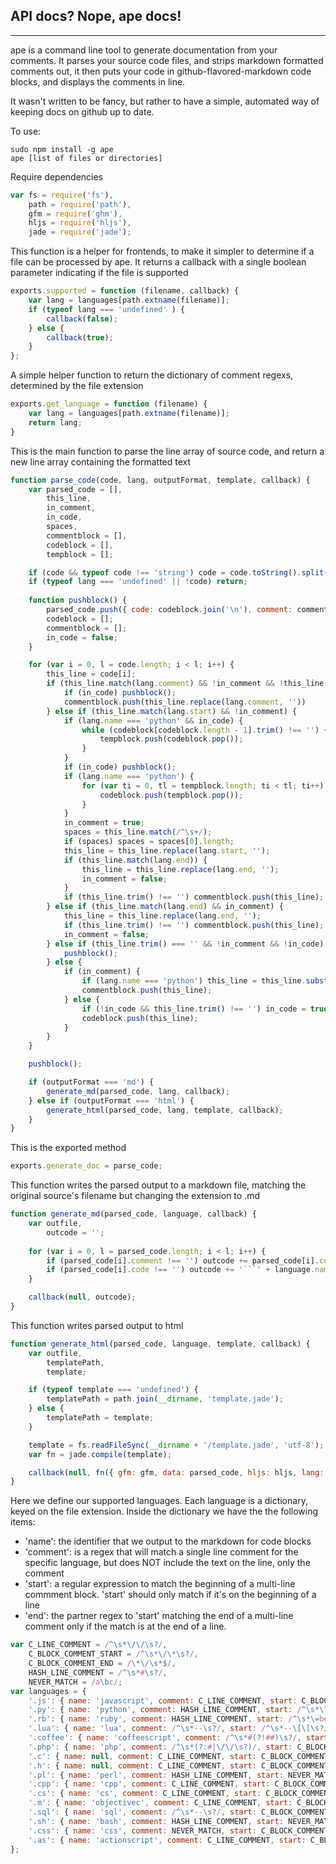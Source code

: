## API docs? Nope, ape docs!

---
ape is a command line tool to generate documentation from your comments.
It parses your source code files, and strips markdown formatted comments out,
it then puts your code in github-flavored-markdown code blocks, and displays the comments in line.

It wasn't written to be fancy, but rather to have a simple, automated way of keeping docs on github up to date.

To use:

    sudo npm install -g ape
    ape [list of files or directories]

Require dependencies

```javascript
var fs = require('fs'),
    path = require('path'),
    gfm = require('ghm'),
    hljs = require('hljs'),
    jade = require('jade');

```

This function is a helper for frontends, to make it simpler to determine if a file can be processed by ape.
It returns a callback with a single boolean parameter indicating if the file is supported

```javascript
exports.supported = function (filename, callback) {
    var lang = languages[path.extname(filename)];
    if (typeof lang === 'undefined' ) {
        callback(false);
    } else {
        callback(true);
    }
};

```

A simple helper function to return the dictionary of comment regexs, determined by the file extension

```javascript
exports.get_language = function (filename) {
    var lang = languages[path.extname(filename)];
    return lang;
}

```

This is the main function to parse the line array of source code, and return a new line array
containing the formatted text

```javascript
function parse_code(code, lang, outputFormat, template, callback) {
    var parsed_code = [],
        this_line,
        in_comment,
        in_code,
        spaces,
        commentblock = [],
        codeblock = [],
        tempblock = [];

    if (code && typeof code !== 'string') code = code.toString().split("\n");
    if (typeof lang === 'undefined' || !code) return;
    
    function pushblock() {
        parsed_code.push({ code: codeblock.join('\n'), comment: commentblock.join('\n') });
        codeblock = [];
        commentblock = [];
        in_code = false;
    }

    for (var i = 0, l = code.length; i < l; i++) {
        this_line = code[i];
        if (this_line.match(lang.comment) && !in_comment && !this_line.match(/^#\!/)) {
            if (in_code) pushblock();
            commentblock.push(this_line.replace(lang.comment, ''))
        } else if (this_line.match(lang.start) && !in_comment) {
            if (lang.name === 'python' && in_code) {
                while (codeblock[codeblock.length - 1].trim() !== '') {
                    tempblock.push(codeblock.pop());
                }
            }
            if (in_code) pushblock(); 
            if (lang.name === 'python') {
                for (var ti = 0, tl = tempblock.length; ti < tl; ti++) {
                    codeblock.push(tempblock.pop());
                }
            }
            in_comment = true;
            spaces = this_line.match(/^\s+/);
            if (spaces) spaces = spaces[0].length;
            this_line = this_line.replace(lang.start, '');
            if (this_line.match(lang.end)) {
                this_line = this_line.replace(lang.end, '');
                in_comment = false;
            } 
            if (this_line.trim() !== '') commentblock.push(this_line);
        } else if (this_line.match(lang.end) && in_comment) {
            this_line = this_line.replace(lang.end, '');
            if (this_line.trim() !== '') commentblock.push(this_line);
            in_comment = false;
        } else if (this_line.trim() === '' && !in_comment && !in_code) {
            pushblock();
        } else {
            if (in_comment) {
                if (lang.name === 'python') this_line = this_line.substring(spaces);
                commentblock.push(this_line);
            } else {
                if (!in_code && this_line.trim() !== '') in_code = true; 
                codeblock.push(this_line);
            }
        }
    }

    pushblock();

    if (outputFormat === 'md') {
        generate_md(parsed_code, lang, callback);
    } else if (outputFormat === 'html') {
        generate_html(parsed_code, lang, template, callback);
    }
}

```

This is the exported method

```javascript
exports.generate_doc = parse_code;

```

This function writes the parsed output to a markdown file, matching the original source's filename but changing the extension to .md

```javascript
function generate_md(parsed_code, language, callback) {
    var outfile,
        outcode = '';
    
    for (var i = 0, l = parsed_code.length; i < l; i++) {
        if (parsed_code[i].comment !== '') outcode += parsed_code[i].comment + '\n\n';
        if (parsed_code[i].code !== '') outcode += '```' + language.name + '\n' + parsed_code[i].code + '\n```\n\n';
    }

    callback(null, outcode);
}

```

This function writes parsed output to html

```javascript
function generate_html(parsed_code, language, template, callback) {
    var outfile,
        templatePath,
        template;

    if (typeof template === 'undefined') {
        templatePath = path.join(__dirname, 'template.jade');
    } else {
        templatePath = template;
    }

    template = fs.readFileSync(__dirname + '/template.jade', 'utf-8');
    var fn = jade.compile(template);

    callback(null, fn({ gfm: gfm, data: parsed_code, hljs: hljs, lang: language.name }));
}

```

Here we define our supported languages. Each language is a dictionary, keyed on the file extension. Inside the dictionary
we have the the following items:

* 'name': the identifier that we output to the markdown for code blocks
* 'comment': is a regex that will match a single line comment for the specific language, but does NOT include the text on the line, only the comment
* 'start': a regular expression to match the beginning of a multi-line commment block. 'start' should only match if it's on the beginning
of a line
* 'end': the partner regex to 'start' matching the end of a multi-line comment only if the match is at the end of a line.

```javascript
var C_LINE_COMMENT = /^\s*\/\/\s?/, 
    C_BLOCK_COMMENT_START = /^\s*\/\*\s?/, 
    C_BLOCK_COMMENT_END = /\*\/\s*$/, 
    HASH_LINE_COMMENT = /^\s*#\s?/,
    NEVER_MATCH = /a\bc/;
var languages = {
    '.js': { name: 'javascript', comment: C_LINE_COMMENT, start: C_BLOCK_COMMENT_START, end: C_BLOCK_COMMENT_END },
    '.py': { name: 'python', comment: HASH_LINE_COMMENT, start: /^\s*\"\"\"\s?/, end: /\"\"\"\s*$/ },
    '.rb': { name: 'ruby', comment: HASH_LINE_COMMENT, start: /^\s*\=begin\s?/, end: /\=end\s*$/ },
    '.lua': { name: 'lua', comment: /^\s*--\s?/, start: /^\s*--\[\[\s?/, end: /--\]\]\s*$/ },
    '.coffee': { name: 'coffeescript', comment: /^\s*#(?!##)\s?/, start: /^\s*###\s?/, end: /###\s*$/ },
    '.php': { name: 'php', comment: /^\s*(?:#|\/\/\s?)/, start: C_BLOCK_COMMENT_START, end: C_BLOCK_COMMENT_END },
    '.c': { name: null, comment: C_LINE_COMMENT, start: C_BLOCK_COMMENT_START, end: C_BLOCK_COMMENT_END },
    '.h': { name: null, comment: C_LINE_COMMENT, start: C_BLOCK_COMMENT_START, end: C_BLOCK_COMMENT_END },
    '.pl': { name: 'perl', comment: HASH_LINE_COMMENT, start: NEVER_MATCH, end: NEVER_MATCH },
    '.cpp': { name: 'cpp', comment: C_LINE_COMMENT, start: C_BLOCK_COMMENT_START, end: C_BLOCK_COMMENT_END },
    '.cs': { name: 'cs', comment: C_LINE_COMMENT, start: C_BLOCK_COMMENT_START, end: C_BLOCK_COMMENT_END },
    '.m': { name: 'objectivec', comment: C_LINE_COMMENT, start: C_BLOCK_COMMENT_START, end: C_BLOCK_COMMENT_END },
    '.sql': { name: 'sql', comment: /^\s*--\s?/, start: C_BLOCK_COMMENT_START, end: C_BLOCK_COMMENT_END },
    '.sh': { name: 'bash', comment: HASH_LINE_COMMENT, start: NEVER_MATCH, end: NEVER_MATCH },
    '.css': { name: 'css', comment: NEVER_MATCH, start: C_BLOCK_COMMENT_START, end: C_BLOCK_COMMENT_END },
    '.as': { name: 'actionscript', comment: C_LINE_COMMENT, start: C_BLOCK_COMMENT_START, end: C_BLOCK_COMMENT_END }
};

```

